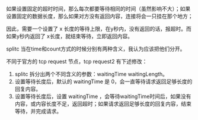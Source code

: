如果设置固定的超时时间，那么每次都要等待相同的时间（虽然影响不大）；如果设置固定的数据长度，那么如果对方没有返回内容，连接将会一只挂在那个地方；

因此，需要一个设置了 x 长度的等待上限，在y秒内，没有返回的话，报超时。而如果y秒内返回了 x长度，就结束等待，立即返回内容。

splitc 当在time和count方式的时候分别有两种含义，我认为应该把他们分开。

不同于官方的 tcp request 节点，tcp request2 有下述修改：

1. splitc 拆分出两个不同含义的参数：waitingTime waitingLength。
2. 设置等待长度后，默认的 waitingTime 是 0，会一直等待请求返回足够长度的回复内容。
3. 设置等待长度后，设置 waitingTime ，会等待waitingTime时间后，如果没有内容，或内容长度不足，返回超时；如果请求返回足够长度的回复内容，结束等待，并完成请求。



